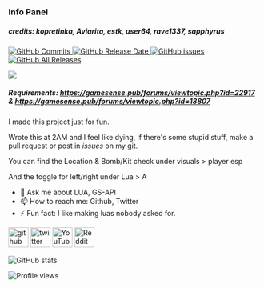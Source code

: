 ### Info Panel
##### credits: kopretinka, Aviarita, estk, user64, rave1337, sapphyrus
<a href="https://github.com/Nulledcore/info-panel/commits/main">
  <img alt="GitHub Commits" src="https://img.shields.io/github/last-commit/nulledcore/info-panel">
</a>

<a href="https://github.com/Nulledcore/info-panel/releases/tag/v1.0">
  <img alt="GitHub Release Date" src="https://img.shields.io/github/release-date/nulledcore/info-panel">
</a>

<a href="https://github.com/Nulledcore/info-panel/issues">
  <img alt="GitHub issues" src="https://img.shields.io/github/issues/nulledcore/info-panel">
</a>

<a href="https://github.com/Nulledcore/info-panel/releases/tag/v1.0">
  <img alt="GitHub All Releases" src="https://img.shields.io/github/downloads/nulledcore/info-panel/total">
</a>



![](https://nullified.s-ul.eu/GdSjEcOd)

##### Requirements: https://gamesense.pub/forums/viewtopic.php?id=22917 & https://gamesense.pub/forums/viewtopic.php?id=18807

I made this project just for fun.

Wrote this at 2AM and I feel like dying, if there's some stupid stuff, make a pull request or post in *issues* on my git.

You can find the Location & Bomb/Kit check under visuals > player esp

And the toggle for left/right under Lua > A


- 💬 Ask me about LUA, GS-API 
- 📫 How to reach me: Github, Twitter 
- ⚡ Fun fact: I like making luas nobody asked for. 


[<img src='https://cdn.jsdelivr.net/npm/simple-icons@3.0.1/icons/github.svg' alt='github' height='40'>](https://github.com/Nulledcore)  [<img src='https://cdn.jsdelivr.net/npm/simple-icons@3.0.1/icons/twitter.svg' alt='twitter' height='40'>](https://twitter.com/Nulled_Core)  [<img src='https://cdn.jsdelivr.net/npm/simple-icons@3.0.1/icons/youtube.svg' alt='YouTube' height='40'>](https://www.youtube.com/channel/UC2WRDk3I6_cFuM3TIiUQX5A)  [<img src='https://cdn.jsdelivr.net/npm/simple-icons@3.0.1/icons/reddit.svg' alt='Reddit' height='40'>](https://www.reddit.com/user/Nulledcore)  

![GitHub stats](https://github-readme-stats.vercel.app/api?username=Nulledcore&show_icons=true)  

![Profile views](https://gpvc.arturio.dev/Nulledcore)  
